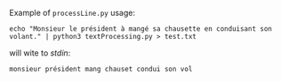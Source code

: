 Example of `processLine.py` usage:

```
echo "Monsieur le président à mangé sa chausette en conduisant son volant." | python3 textProcessing.py > test.txt
```

will wite to *stdin*:

`monsieur président mang chauset condui son vol`
